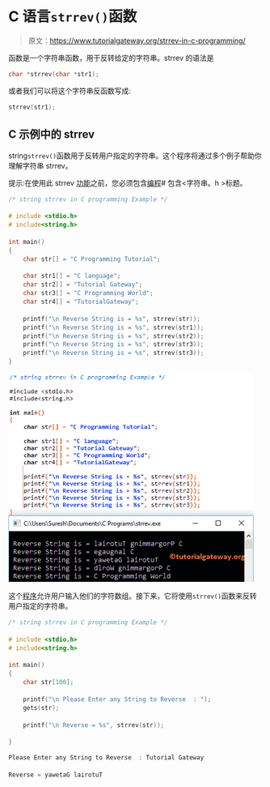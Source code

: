 # C 语言`strrev()`函数

> 原文：<https://www.tutorialgateway.org/strrev-in-c-programming/>

函数是一个字符串函数，用于反转给定的字符串。strrev 的语法是

```c
char *strrev(char *str1);
```

或者我们可以将这个字符串反函数写成:

```c
strrev(str1);
```

## C 示例中的 strrev

string`strrev()`函数用于反转用户指定的字符串。这个程序将通过多个例子帮助你理解字符串 strrev。

提示:在使用此 strrev [功能](https://www.tutorialgateway.org/c-string/)之前，您必须包含[编程](https://www.tutorialgateway.org/c-programming/)# 包含<字符串。h >标题。

```c
/* string strrev in C programming Example */

# include <stdio.h> 
# include<string.h>

int main()
{
	char str[] = "C Programming Tutorial";

	char str1[] = "C language";
	char str2[] = "Tutorial Gateway";
	char str3[] = "C Programming World";
	char str4[] = "TutorialGateway";

 	printf("\n Reverse String is = %s", strrev(str));
 	printf("\n Reverse String is = %s", strrev(str1));
 	printf("\n Reverse String is = %s", strrev(str2));
 	printf("\n Reverse String is = %s", strrev(str3)); 	
  	printf("\n Reverse String is = %s", strrev(str3)); 		
}
```

![String strrev in C programming Example 1](img/52068605bcc2a9c75a62bf59e1beb000.png)

这个[程序](https://www.tutorialgateway.org/c-programming-examples/)允许用户输入他们的字符数组。接下来，它将使用`strrev()`函数来反转用户指定的字符串。

```c
/* string strrev in C programming Example */

# include <stdio.h> 
# include<string.h>

int main()
{
	char str[100];

	printf("\n Please Enter any String to Reverse  : ");
	gets(str);	

 	printf("\n Reverse = %s", strrev(str));

}
```

```c
Please Enter any String to Reverse  : Tutorial Gateway

Reverse = yawetaG lairotuT
```